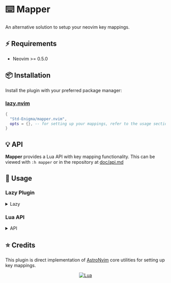 # ⌨️ Mapper

An alternative solution to setup your neovim key mappings.

## ⚡️ Requirements

- Neovim >= 0.5.0

## 📦 Installation

Install the plugin with your preferred package manager:

### [lazy.nvim](https://github.com/folke/lazy.nvim)

```lua
{
  "Std-Enigma/mapper.nvim",
  opts = {}, -- for setting up your mappings, refer to the usage section.
}
```

<!-- config:end -->

</details>

## 💡 API

**Mapper** provides a Lua API with key mapping functionality. This can be viewed with `:h mapper` or in the repository at [doc/api.md](doc/api.md)

## 🚀 Usage

### Lazy Plugin

<details><summary>Lazy</summary>
<!-- lazy:start -->

```lua
{
  "Std-Enigma/mapper.nvim",
  opts = {
    mappings = {
      -- map mode (:h map-modes)
      n = {
        ["<C-s>"] = { ":w!<cr>", desc = "Save File" }, -- use vimscript strings for mappings
        L = {
          function() vim.cmd.bnext() end, -- use lua functions for mappings
          desc = "Next buffer",
        },
        H = {
          function() vim.cmd.bprevious() end, -- use lua functions for mappings
          desc = "Previous buffer",
        },
        -- tables with just a `desc` key will be registered with which-key if it's installed
        -- this is useful for naming menus
        ["<leader>b"] = { desc = "Buffers" },
      },
    },
  },
}
```

<details><summary>Usage with other plugins</summary>

```lua
{
  "mrjones2014/smart-splits.nvim",
  dependencies = {
    {
      "Std-Enigma/mapper.nvim",
      opts = function(_, opts)
        -- remember this line will cause an error if mappings table isn't a table with entries for each map mode
        -- in that case you have to manually initialize the mappings table
        -- by including opts.mappings = require("mapper").empty_map_table()
        local maps = opts.mappings
        maps.n["<C-H>"] = { function() require("smart-splits").move_cursor_left() end, desc = "Move to left split" }
        maps.n["<C-J>"] = { function() require("smart-splits").move_cursor_down() end, desc = "Move to below split" }
        maps.n["<C-K>"] = { function() require("smart-splits").move_cursor_up() end, desc = "Move to above split" }
        maps.n["<C-L>"] = { function() require("smart-splits").move_cursor_right() end, desc = "Move to right split" }
        maps.n["<C-Up>"] = { function() require("smart-splits").resize_up() end, desc = "Resize split up" }
        maps.n["<C-Down>"] = { function() require("smart-splits").resize_down() end, desc = "Resize split down" }
        maps.n["<C-Left>"] = { function() require("smart-splits").resize_left() end, desc = "Resize split left" }
        maps.n["<C-Right>"] = { function() require("smart-splits").resize_right() end, desc = "Resize split right" }
      end,
    },
  },
  opts = {},
}
```

</details>

<!-- lazy:end -->
</details>

### Lua API

<details><summary>API</summary>

<!-- api:start -->

You can setup your mappings like so with the api:

```lua
local mapper = require("mapper")
local mappings = mapper.empty_map_table()

-- tables with just a `desc` key will be registered with which-key if it's installed
-- this is useful for naming menus
mappings.n["<Leader>b"] = { desc = "Buffers" }
mappings.n["L"] = { function() vim.cmd.bnext() end, desc = "Next buffer" } -- use lua functions for mappings
mappings.n["H"] = { function() vim.cmd.bprevious() end, desc = "Previous buffer" } -- use lua functions for mappings
mappings.n["<C-S>"] = { "<Cmd>silent! update! | redraw<CR>", desc = "Force write" } -- use vimscript strings for mappings
maps.i["<C-S>"] = { "<Esc>" .. maps.n["<C-S>"][1], desc = maps.n["<C-S>"].desc } -- you can use already defined mappings properties since this is just a lua table

mapper.set_mappings(mappings)
```

<!-- api:end -->

</details>

## ⭐ Credits

This plugin is direct implementation of [AstroNvim](https://github.com/AstroNvim/AstroNvim) core utilities for setting up key mappings.

<div align="center" id="madewithlua">

[![Lua](https://img.shields.io/badge/Made%20with%20Lua-blue.svg?style=for-the-badge&logo=lua)](https://lua.org)

</div>
